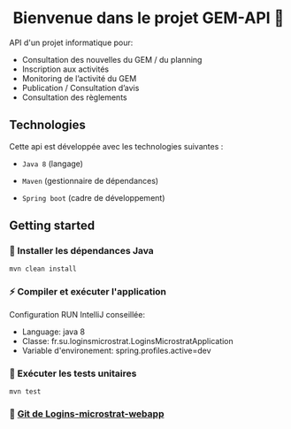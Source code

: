 
<h1 align="center">Bienvenue dans le projet GEM-API 👋</h1>

API d'un projet informatique pour:
- Consultation des nouvelles du GEM / du planning
- Inscription aux activités
- Monitoring de l’activité du GEM
- Publication / Consultation d’avis
- Consultation des règlements

## Technologies

Cette api est développée avec les technologies suivantes :

- `Java 8` (langage)

- `Maven` (gestionnaire de dépendances)

- `Spring boot`  (cadre de développement)

## Getting started

### 💾 Installer les dépendances Java
```
mvn clean install
```

### ⚡️ Compiler et exécuter l'application
Configuration RUN IntelliJ conseillée:
- Language: java 8
- Classe: fr.su.loginsmicrostrat.LoginsMicrostratApplication
- Variable d'environement: spring.profiles.active=dev


### 🧪 Exécuter les tests unitaires

```
mvn test
```

### 🎨 [Git de Logins-microstrat-webapp](https://github.com/ugieiris/logins-microstrat-webapp)
